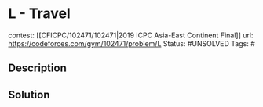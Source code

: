 # L - Travel

contest: [[CFICPC/102471/102471|2019 ICPC Asia-East Continent Final]]
url: https://codeforces.com/gym/102471/problem/L
Status: #UNSOLVED
Tags: #

## Description

## Solution

